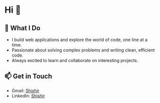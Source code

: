 <!-- Your Name -->
# Hi 👋

## 🚀 What I Do
- I build web applications and explore the world of code, one line at a time.
- Passionate about solving complex problems and writing clean, efficient code.
- Always excited to learn and collaborate on interesting projects.

## 📫 Get in Touch

- Gmail: [Shishir](skjskjskj333@gmail.com)
- LinkedIn: [Shishir](https://www.linkedin.com/in/shishir-kj-a2106525a/)







